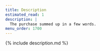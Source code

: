 ```yaml
---
title: Description
estimated_read: 1
description: |
  The purchase summed up in a few words.
menu_order: 1700
---
```


{% include description.md %}
